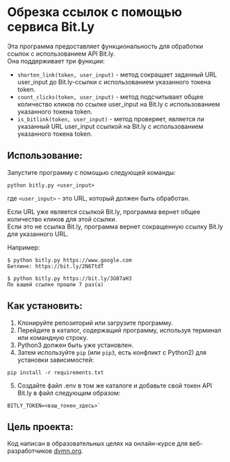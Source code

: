# Обрезка ссылок с помощью сервиса Bit.Ly

Эта программа предоставляет функциональность для обработки ссылок с использованием API Bit.ly.\
Она поддерживает три функции:

- `shorten_link(token, user_input)` - метод сокращает заданный URL user_input до Bit.ly-ссылки с использованием указанного токена token.
- `count_clicks(token, user_input)` - метод подсчитывает общее количество кликов по ссылке user_input на Bit.ly с использованием указанного токена token.
- `is_bitlink(token, user_input)` - метод проверяет, является ли указанный URL user_input ссылкой на Bit.ly с использованием указанного токена token.


## Использование:

Запустите программу с помощью следующей команды:
```
python bitly.py <user_input>
```
где `<user_input>` - это URL, который должен быть обработан.

Если URL уже является ссылкой Bit.ly, программа вернет общее количество кликов для этой ссылки.\
Если это не ссылка Bit.ly, программа вернет сокращенную ссылку Bit.ly для указанного URL.

Например:
```
$ python bitly.py https://www.google.com
Битлинк: https://bit.ly/2N6TtdT
```

```
$ python bitly.py https://bit.ly/3G07aH3
По вашей ссылке прошли 7 раз(а)
```
## Как установить:

1. Клонируйте репозиторий или загрузите программу.
2. Перейдите в каталог, содержащий программу, используя терминал или командную строку.
3. Python3 должен быть уже установлен.
4. Затем используйте `pip` (или `pip3`, есть конфликт с Python2) для установки зависимостей:
```
pip install -r requirements.txt
```
5. Создайте файл .env в том же каталоге и добавьте свой токен API Bit.ly в файл следующим образом: 
```
BITLY_TOKEN=<ваш_токен_здесь>`
```



## Цель проекта:

Код написан в образовательных целях на онлайн-курсе для веб-разработчиков [dvmn.org](https://dvmn.org/).
